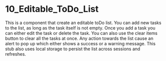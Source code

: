 # 10_Editable_ToDo_List

This is a component that create an editable toDo list. You can add new tasks to the list, as long as the task itself is not empty. Once you add a task you can either edit the task or delete the task. You can also use the clear items button to clear all the tasks at once. Any action towards the list cause an alert to pop up which either shows a success or a warning message. This stub also uses local storage to persist the list across sessions and refreshes.
